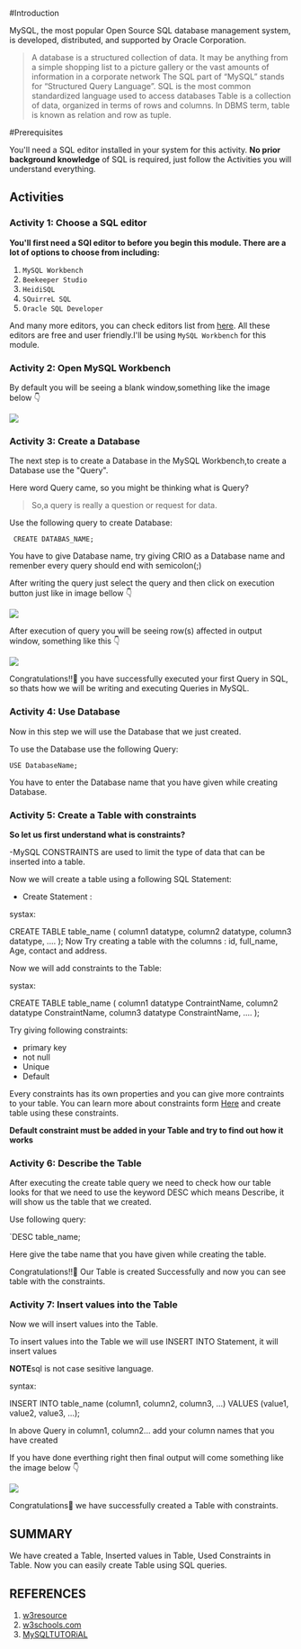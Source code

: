 #Introduction

MySQL, the most popular Open Source SQL database management system, is developed, distributed, and supported by Oracle Corporation.
>A database is a structured collection of data. It may be anything from a simple shopping list to a picture gallery or the vast amounts of information in a corporate network
The SQL part of “MySQL” stands for “Structured Query Language”. SQL is the most common standardized language used to access databases
Table is a collection of data, organized in terms of rows and columns. In DBMS term, table is known as relation and row as tuple.

#Prerequisites

You'll need a SQL editor installed in your system for this activity. **No prior background knowledge** of SQL is required, just follow the Activities you will understand everything.

## Activities

### Activity 1: Choose a SQL editor

**You'll first need a SQl editor to before you begin this module. There are a lot of options to choose from including:**

1. `MySQL Workbench`
2. `Beekeeper Studio`
3. `HeidiSQL`
4. `SQuirreL SQL`
5. `Oracle SQL Developer`

And many more editors, you can check editors list from [here](https://www.geckoandfly.com/34197/free-sql-editor/). All these editors are free and user friendly.I'll be using `MySQL Workbench` for this module.

### Activity 2: Open MySQL Workbench 

By default you will be seeing a blank window,something like the image below 👇 

![](Images/img1.png)  

### Activity 3: Create a Database 

The next step is to create a Database in the MySQL Workbench,to create a Database use the "Query".

Here word Query came, so you might be thinking what is Query?

>So,a query is really a question or request for data.

Use the following query to create Database:

` CREATE DATABAS_NAME;`

You have to give Database name, try giving CRIO as a Database name and remenber every query should end with semicolon(;)

After writing the query just select the query and then click on execution button just like in image bellow 👇

![](Images/img2.png)

After execution of query you will be seeing row(s) affected in output window, something like this 👇 

![](Images/img3.png)

Congratulations!!🎉 you have successfully executed your first Query in SQL, so thats how we will be writing and executing Queries in MySQL.

### Activity 4: Use Database
Now in this step we will use the Database that we just created.

To use the Database use the following Query:

`USE DatabaseName;`

You have to enter the Database name that you have given while creating Database.

### Activity 5: Create a Table with constraints

**So let us first understand what is constraints?**

-MySQL CONSTRAINTS are used to limit the type of data that can be inserted into a table. 

Now we will create a table using a following SQL Statement:

- Create Statement : 

systax: 

CREATE TABLE table_name (
    column1 datatype,
    column2 datatype,
    column3 datatype,
   ....
);
Now Try creating a table with the columns : id, full_name, Age, contact and address.

Now we will add constraints to the Table:

systax:

CREATE TABLE table_name (
    column1 datatype ContraintName,
    column2 datatype ConstraintName,
    column3 datatype ConstraintName,
   ....
);

Try giving following constraints:

- primary key
- not null
- Unique 
- Default

Every constraints has its own properties and you can give more contraints to your table.
You can learn more about constraints form [Here](https://www.w3resource.com/mysql/creating-table-advance/constraint.php#:~:text=MySQL%20CONSTRAINT%20is%20used%20to,be%20inserted%20into%20a%20table.) and create table using these constraints.

**Default constraint must be added in your Table and try to find out how it works**

### Activity 6: Describe the Table

After executing the create table query we need to check how our table looks for that we need to use the keyword DESC which means Describe, it will show us the table that we created.

Use following query:

`DESC table_name;

Here give the tabe name that you have given while creating the table.

Congratulations!!🎉 Our Table is created Successfully and now you can see table with the constraints. 

### Activity 7: Insert values into the Table

Now we will insert values into the Table.

To insert values into the Table we will use INSERT INTO Statement, it will insert values

**NOTE**sql is not case sesitive language.

syntax:

INSERT INTO table_name (column1, column2, column3, ...)
VALUES (value1, value2, value3, ...);

In above Query in column1, column2... add your column names that you have created

If you have done everthing right then final output will come something like the image below 👇

 ![](Images/img6.png)
 
 Congratulations🎉 we have successfully created a Table with constraints.
 
 ## SUMMARY
 
 We have created a Table, Inserted values in Table, Used Constraints in Table. Now you can easily create Table using SQL queries.
 
 ## REFERENCES
 
1. [w3resource](https://www.w3resource.com/index.php)
2. [w3schools.com](https://www.w3schools.com/default.asp)
3. [MySQLTUTORiAL](https://www.mysqltutorial.org/what-is-mysql/)
